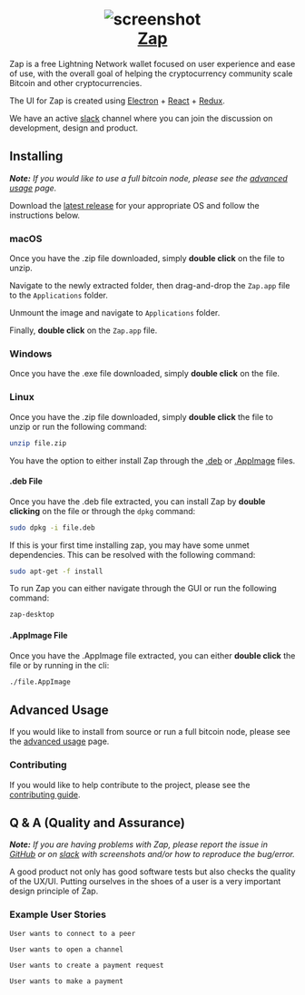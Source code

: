 <h1 align="center">
  <img src='https://imgur.com/svn8Jrw' alt="screenshot" />
  <br />
  <center>
    <a href='https://zap.jackmallers.com'>Zap</a>
  </center>
</h1>

Zap is a free Lightning Network wallet focused on user experience and ease of use, with the overall goal of helping the cryptocurrency community scale Bitcoin and other cryptocurrencies.

The UI for Zap is created using
[Electron](https://electron.atom.io/) + [React](https://facebook.github.io/react/) + [Redux](https://github.com/reactjs/redux/tree/master/docs).

We have an active [slack](https://join.slack.com/t/zaphq/shared_invite/enQtMjkyNTAxNDA3MjE2LWE3NGZjZGE5ZmI1NGQ5YTk3MGQzMTdmNDAwYjNhZTJkMWU0ZWZlNzA0MjJiNDBjMzcxYjcyMDMxNWY3OGNhYWQ) channel where you can join the discussion on development, design and product.

## Installing

***Note:*** *If you would like to use a full bitcoin node, please see the [advanced usage](https://github.com/LN-Zap/zap-desktop/blob/master/ADVANCED.md) page.*

Download the [latest release](https://github.com/LN-Zap/zap-desktop/releases) for your appropriate OS and follow the instructions below. 

### macOS 

Once you have the .zip file downloaded, simply **double click** on the file to unzip.

Navigate to the newly extracted folder, then drag-and-drop the `Zap.app` file to the `Applications` folder.

Unmount the image and navigate to `Applications` folder.

Finally, **double click** on the `Zap.app` file.

### Windows

Once you have the .exe file downloaded, simply **double click** on the file.

### Linux

Once you have the .zip file downloaded, simply **double click** the file to unzip or run the following command:

```bash
unzip file.zip
```

You have the option to either install Zap through the [.deb](#.deb-file) or [.AppImage](#.appimage-file) files.

#### .deb File

Once you have the .deb file extracted, you can install Zap by **double clicking** on the file or through the `dpkg` command:

```bash
sudo dpkg -i file.deb
```

If this is your first time installing zap, you may have some unmet dependencies. This can be resolved with the following command:

```bash
sudo apt-get -f install
```

To run Zap you can either navigate through the GUI or run the following command:

```bash
zap-desktop
```

#### .AppImage File

Once you have the .AppImage file extracted, you can either **double click** the file or by running in the cli:

```bash
./file.AppImage
```

## Advanced Usage
If you would like to install from source or run a full bitcoin node, please see the [advanced usage](https://github.com/LN-Zap/zap-desktop/blob/master/ADVANCED.md) page. 

### Contributing
If you would like to help contribute to the project, please see the [contributing guide](https://github.com/LN-Zap/zap-desktop/blob/master/CONTRIBUTING.md).

## Q & A (Quality and Assurance)

***Note:*** *If you are having problems with Zap, please report the issue in [GitHub](https://github.com/LN-Zap/zap-desktop/issues) or on [slack](https://join.slack.com/t/zaphq/shared_invite/enQtMjkyNTAxNDA3MjE2LWE3NGZjZGE5ZmI1NGQ5YTk3MGQzMTdmNDAwYjNhZTJkMWU0ZWZlNzA0MjJiNDBjMzcxYjcyMDMxNWY3OGNhYWQ) with screenshots and/or how to reproduce the bug/error.*

A good product not only has good software tests but also checks the quality of the UX/UI. Putting ourselves in the shoes of a user is a very important design principle of Zap.

### Example User Stories
`User wants to connect to a peer`

`User wants to open a channel`

`User wants to create a payment request`

`User wants to make a payment`
